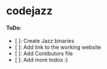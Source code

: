 # codejazz
#### ToDo:
- [ ]: Create Jazz binaries
- [ ]: Add link to the working website
- [ ]: Add Contibutors file
- [ ]: Add more todos :)
